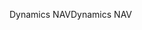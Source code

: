 <span data-ttu-id="97fcf-101">Dynamics NAV</span><span class="sxs-lookup"><span data-stu-id="97fcf-101">Dynamics NAV</span></span>

